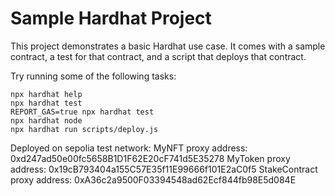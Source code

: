 # Sample Hardhat Project

This project demonstrates a basic Hardhat use case. It comes with a sample contract, a test for that contract, and a script that deploys that contract.

Try running some of the following tasks:

```shell
npx hardhat help
npx hardhat test
REPORT_GAS=true npx hardhat test
npx hardhat node
npx hardhat run scripts/deploy.js
```

Deployed on sepolia test network:
MyNFT proxy address: 0xd247ad50e00fc5658B1D1F62E20cF741d5E35278
MyToken proxy address: 0x19cB793404a155C57E35f11E99666f101E2aC0f5
StakeContract proxy address: 0xA36c2a9500F03394548ad62Ecf844fb98E5d084E